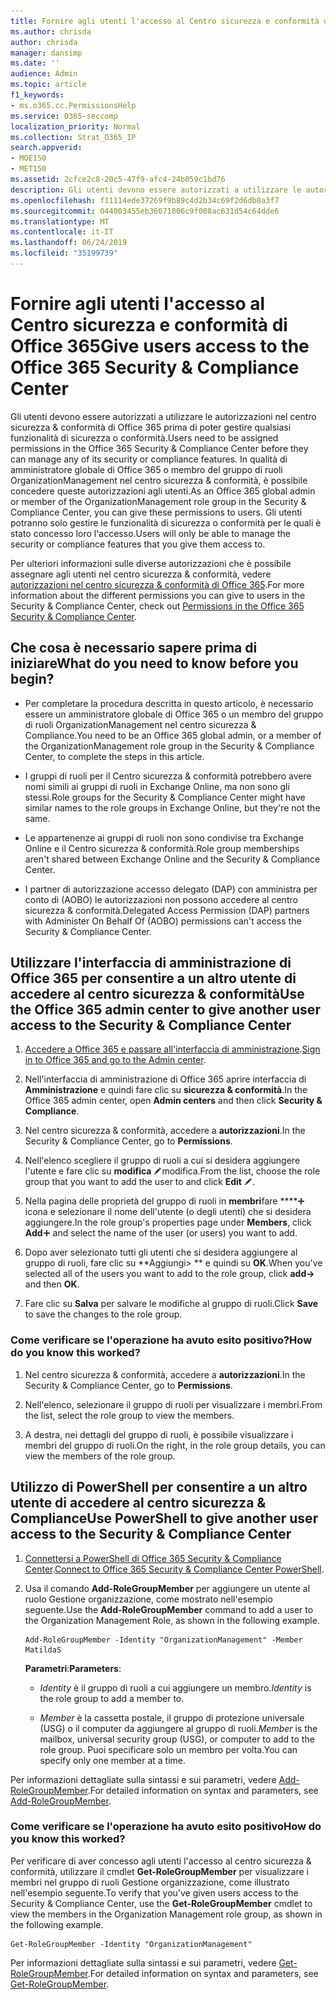 ```yaml
---
title: Fornire agli utenti l'accesso al Centro sicurezza e conformità di Office 365
ms.author: chrisda
author: chrisda
manager: dansimp
ms.date: ''
audience: Admin
ms.topic: article
f1_keywords:
- ms.o365.cc.PermissionsHelp
ms.service: O365-seccomp
localization_priority: Normal
ms.collection: Strat_O365_IP
search.appverid:
- MOE150
- MET150
ms.assetid: 2cfce2c8-20c5-47f9-afc4-24b059c1bd76
description: Gli utenti devono essere autorizzati a utilizzare le autorizzazioni nel centro sicurezza & conformità di Office 365 prima di poter gestire qualsiasi funzionalità di sicurezza o conformità.
ms.openlocfilehash: f11114ede37269f9b89c4d2b34c69f2d6db8a3f7
ms.sourcegitcommit: 044003455eb36071806c9f008ac631d54c64dde6
ms.translationtype: MT
ms.contentlocale: it-IT
ms.lasthandoff: 06/24/2019
ms.locfileid: "35199739"
---
```

# <a name="give-users-access-to-the-office-365-security--compliance-center"></a><span data-ttu-id="00def-103">Fornire agli utenti l'accesso al Centro sicurezza e conformità di Office 365</span><span class="sxs-lookup"><span data-stu-id="00def-103">Give users access to the Office 365 Security & Compliance Center</span></span>

<span data-ttu-id="00def-104">Gli utenti devono essere autorizzati a utilizzare le autorizzazioni nel centro sicurezza & conformità di Office 365 prima di poter gestire qualsiasi funzionalità di sicurezza o conformità.</span><span class="sxs-lookup"><span data-stu-id="00def-104">Users need to be assigned permissions in the Office 365 Security & Compliance Center before they can manage any of its security or compliance features.</span></span> <span data-ttu-id="00def-105">In qualità di amministratore globale di Office 365 o membro del gruppo di ruoli OrganizationManagement nel centro sicurezza & conformità, è possibile concedere queste autorizzazioni agli utenti.</span><span class="sxs-lookup"><span data-stu-id="00def-105">As an Office 365 global admin or member of the OrganizationManagement role group in the Security & Compliance Center, you can give these permissions to users.</span></span> <span data-ttu-id="00def-106">Gli utenti potranno solo gestire le funzionalità di sicurezza o conformità per le quali è stato concesso loro l'accesso.</span><span class="sxs-lookup"><span data-stu-id="00def-106">Users will only be able to manage the security or compliance features that you give them access to.</span></span> 
  
<span data-ttu-id="00def-107">Per ulteriori informazioni sulle diverse autorizzazioni che è possibile assegnare agli utenti nel centro sicurezza & conformità, vedere [autorizzazioni nel centro sicurezza & conformità di Office 365](permissions-in-the-security-and-compliance-center.md).</span><span class="sxs-lookup"><span data-stu-id="00def-107">For more information about the different permissions you can give to users in the Security & Compliance Center, check out [Permissions in the Office 365 Security & Compliance Center](permissions-in-the-security-and-compliance-center.md).</span></span>
  
## <a name="what-do-you-need-to-know-before-you-begin"></a><span data-ttu-id="00def-108">Che cosa è necessario sapere prima di iniziare</span><span class="sxs-lookup"><span data-stu-id="00def-108">What do you need to know before you begin?</span></span>

- <span data-ttu-id="00def-109">Per completare la procedura descritta in questo articolo, è necessario essere un amministratore globale di Office 365 o un membro del gruppo di ruoli OrganizationManagement nel centro sicurezza & Compliance.</span><span class="sxs-lookup"><span data-stu-id="00def-109">You need to be an Office 365 global admin, or a member of the OrganizationManagement role group in the Security & Compliance Center, to complete the steps in this article.</span></span>

- <span data-ttu-id="00def-110">I gruppi di ruoli per il Centro sicurezza & conformità potrebbero avere nomi simili ai gruppi di ruoli in Exchange Online, ma non sono gli stessi.</span><span class="sxs-lookup"><span data-stu-id="00def-110">Role groups for the Security & Compliance Center might have similar names to the role groups in Exchange Online, but they're not the same.</span></span>

- <span data-ttu-id="00def-111">Le appartenenze ai gruppi di ruoli non sono condivise tra Exchange Online e il Centro sicurezza & conformità.</span><span class="sxs-lookup"><span data-stu-id="00def-111">Role group memberships aren't shared between Exchange Online and the Security & Compliance Center.</span></span>

- <span data-ttu-id="00def-112">I partner di autorizzazione accesso delegato (DAP) con amministra per conto di (AOBO) le autorizzazioni non possono accedere al centro sicurezza & conformità.</span><span class="sxs-lookup"><span data-stu-id="00def-112">Delegated Access Permission (DAP) partners with Administer On Behalf Of (AOBO) permissions can't access the Security & Compliance Center.</span></span>

## <a name="use-the-office-365-admin-center-to-give-another-user-access-to-the-security--compliance-center"></a><span data-ttu-id="00def-113">Utilizzare l'interfaccia di amministrazione di Office 365 per consentire a un altro utente di accedere al centro sicurezza & conformità</span><span class="sxs-lookup"><span data-stu-id="00def-113">Use the Office 365 admin center to give another user access to the Security & Compliance Center</span></span>

1. <span data-ttu-id="00def-114">[Accedere a Office 365 e passare all'interfaccia di amministrazione](https://go.microsoft.com/fwlink/p/?LinkId=525275).</span><span class="sxs-lookup"><span data-stu-id="00def-114">[Sign in to Office 365 and go to the Admin center](https://go.microsoft.com/fwlink/p/?LinkId=525275).</span></span>

2. <span data-ttu-id="00def-115">Nell'interfaccia di amministrazione di Office 365 aprire interfaccia di **Amministrazione** e quindi fare clic su **sicurezza & conformità**.</span><span class="sxs-lookup"><span data-stu-id="00def-115">In the Office 365 admin center, open **Admin centers** and then click **Security & Compliance**.</span></span>

3. <span data-ttu-id="00def-116">Nel centro sicurezza & conformità, accedere a **autorizzazioni**.</span><span class="sxs-lookup"><span data-stu-id="00def-116">In the Security & Compliance Center, go to **Permissions**.</span></span>

4. <span data-ttu-id="00def-117">Nell'elenco scegliere il gruppo di ruoli a cui si desidera aggiungere l'utente e fare clic su **modifica** ![icona](media/O365-MDM-CreatePolicy-EditIcon.gif)modifica.</span><span class="sxs-lookup"><span data-stu-id="00def-117">From the list, choose the role group that you want to add the user to and click **Edit** ![Edit icon](media/O365-MDM-CreatePolicy-EditIcon.gif).</span></span>

5. <span data-ttu-id="00def-118">Nella pagina delle proprietà del gruppo di ruoli in **membri**fare \*\*\*\*![clic su Aggiungi](media/ITPro-EAC-AddIcon.gif) icona e selezionare il nome dell'utente (o degli utenti) che si desidera aggiungere.</span><span class="sxs-lookup"><span data-stu-id="00def-118">In the role group's properties page under **Members**, click **Add**![Add Icon](media/ITPro-EAC-AddIcon.gif) and select the name of the user (or users) you want to add.</span></span>

6. <span data-ttu-id="00def-119">Dopo aver selezionato tutti gli utenti che si desidera aggiungere al gruppo di ruoli, fare clic su \*\*Aggiungi\> \*\* e quindi su **OK**.</span><span class="sxs-lookup"><span data-stu-id="00def-119">When you've selected all of the users you want to add to the role group, click **add-\>** and then **OK**.</span></span>

7. <span data-ttu-id="00def-120">Fare clic su **Salva** per salvare le modifiche al gruppo di ruoli.</span><span class="sxs-lookup"><span data-stu-id="00def-120">Click **Save** to save the changes to the role group.</span></span>

### <a name="how-do-you-know-this-worked"></a><span data-ttu-id="00def-121">Come verificare se l'operazione ha avuto esito positivo?</span><span class="sxs-lookup"><span data-stu-id="00def-121">How do you know this worked?</span></span>

1. <span data-ttu-id="00def-122">Nel centro sicurezza & conformità, accedere a **autorizzazioni**.</span><span class="sxs-lookup"><span data-stu-id="00def-122">In the Security & Compliance Center, go to **Permissions**.</span></span>

2. <span data-ttu-id="00def-123">Nell'elenco, selezionare il gruppo di ruoli per visualizzare i membri.</span><span class="sxs-lookup"><span data-stu-id="00def-123">From the list, select the role group to view the members.</span></span>

3. <span data-ttu-id="00def-124">A destra, nei dettagli del gruppo di ruoli, è possibile visualizzare i membri del gruppo di ruoli.</span><span class="sxs-lookup"><span data-stu-id="00def-124">On the right, in the role group details, you can view the members of the role group.</span></span>

## <a name="use-powershell-to-give-another-user-access-to-the-security--compliance-center"></a><span data-ttu-id="00def-125">Utilizzo di PowerShell per consentire a un altro utente di accedere al centro sicurezza & Compliance</span><span class="sxs-lookup"><span data-stu-id="00def-125">Use PowerShell to give another user access to the Security & Compliance Center</span></span>

1. <span data-ttu-id="00def-126">[Connettersi a PowerShell di Office 365 Security & Compliance Center](https://docs.microsoft.com/en-us/powershell/exchange/office-365-scc/connect-to-scc-powershell/connect-to-scc-powershell?view=exchange-ps).</span><span class="sxs-lookup"><span data-stu-id="00def-126">[Connect to Office 365 Security & Compliance Center PowerShell](https://docs.microsoft.com/en-us/powershell/exchange/office-365-scc/connect-to-scc-powershell/connect-to-scc-powershell?view=exchange-ps).</span></span>

2. <span data-ttu-id="00def-127">Usa il comando **Add-RoleGroupMember** per aggiungere un utente al ruolo Gestione organizzazione, come mostrato nell'esempio seguente.</span><span class="sxs-lookup"><span data-stu-id="00def-127">Use the **Add-RoleGroupMember** command to add a user to the Organization Management Role, as shown in the following example.</span></span>

   ```
   Add-RoleGroupMember -Identity "OrganizationManagement" -Member MatildaS
   ```

   <span data-ttu-id="00def-128">**Parametri**:</span><span class="sxs-lookup"><span data-stu-id="00def-128">**Parameters**:</span></span>
  
   - <span data-ttu-id="00def-129">_Identity_ è il gruppo di ruoli a cui aggiungere un membro.</span><span class="sxs-lookup"><span data-stu-id="00def-129">_Identity_ is the role group to add a member to.</span></span>

   - <span data-ttu-id="00def-130">_Member_ è la cassetta postale, il gruppo di protezione universale (USG) o il computer da aggiungere al gruppo di ruoli.</span><span class="sxs-lookup"><span data-stu-id="00def-130">_Member_ is the mailbox, universal security group (USG), or computer to add to the role group.</span></span> <span data-ttu-id="00def-131">Puoi specificare solo un membro per volta.</span><span class="sxs-lookup"><span data-stu-id="00def-131">You can specify only one member at a time.</span></span>

<span data-ttu-id="00def-132">Per informazioni dettagliate sulla sintassi e sui parametri, vedere [Add-RoleGroupMember](https://go.microsoft.com/fwlink/p/?LinkId=510859).</span><span class="sxs-lookup"><span data-stu-id="00def-132">For detailed information on syntax and parameters, see [Add-RoleGroupMember](https://go.microsoft.com/fwlink/p/?LinkId=510859).</span></span>
  
### <a name="how-do-you-know-this-worked"></a><span data-ttu-id="00def-133">Come verificare se l'operazione ha avuto esito positivo</span><span class="sxs-lookup"><span data-stu-id="00def-133">How do you know this worked?</span></span>

<span data-ttu-id="00def-134">Per verificare di aver concesso agli utenti l'accesso al centro sicurezza & conformità, utilizzare il cmdlet **Get-RoleGroupMember** per visualizzare i membri nel gruppo di ruoli Gestione organizzazione, come illustrato nell'esempio seguente.</span><span class="sxs-lookup"><span data-stu-id="00def-134">To verify that you've given users access to the Security & Compliance Center, use the **Get-RoleGroupMember** cmdlet to view the members in the Organization Management role group, as shown in the following example.</span></span>
  
```
Get-RoleGroupMember -Identity "OrganizationManagement"
```

<span data-ttu-id="00def-135">Per informazioni dettagliate sulla sintassi e sui parametri, vedere [Get-RoleGroupMember](https://go.microsoft.com/fwlink/p/?LinkId=510860).</span><span class="sxs-lookup"><span data-stu-id="00def-135">For detailed information on syntax and parameters, see [Get-RoleGroupMember](https://go.microsoft.com/fwlink/p/?LinkId=510860).</span></span>
